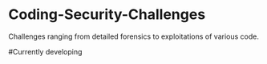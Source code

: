 # Coding-Security-Challenges
Challenges ranging from detailed forensics to exploitations of various code. 

#Currently developing
